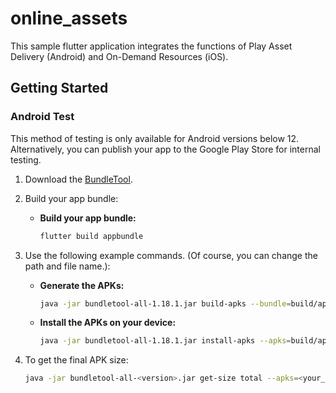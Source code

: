 # online_assets

This sample flutter application integrates the functions of Play Asset Delivery (Android) and On-Demand Resources (iOS).

## Getting Started

### Android Test

This method of testing is only available for Android versions below 12. Alternatively, you can publish your app to the Google Play Store for internal testing.

1. Download the [BundleTool](https://github.com/google/bundletool/releases).

2. Build your app bundle:

    - **Build your app bundle:**
        ```bash
        flutter build appbundle
        ```

3. Use the following example commands. (Of course, you can change the path and file name.):

    - **Generate the APKs:**
        ```bash
        java -jar bundletool-all-1.18.1.jar build-apks --bundle=build/app/outputs/bundle/release/app-release.aab --output=build/app/outputs/bundle/release/app-release-pad-test.apks --local-testing
        ```

    - **Install the APKs on your device:**
        ```bash
        java -jar bundletool-all-1.18.1.jar install-apks --apks=build/app/outputs/bundle/release/app-release-pad-test.apks
        ```

4. To get the final APK size:
    ```bash
    java -jar bundletool-all-<version>.jar get-size total --apks=<your_temp_dir>/app-release-pad-test.apks --dimensions=SDK
    ```

